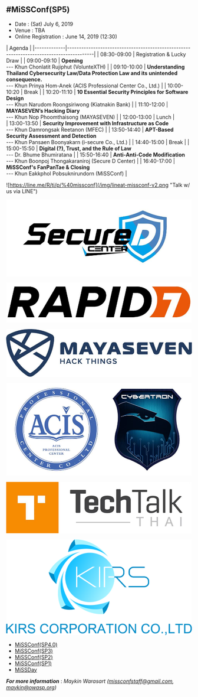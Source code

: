 ## #MiSSConf(SP5)

+ Date : (Sat) July 6, 2019
+ Venue : TBA
+ Online Registration : June 14, 2019 (12:30)

|      Agenda       																					|
|-------------|-----------------------------------------------------------------------------------------|
| 08:30-09:00 | Registration & Lucky Draw																|
| 09:00-09:10 | **Opening** <br>--- Khun Chonlatit Rujiphut (VolunteXTH) 									|
| 09:10-10:00 | **Understanding Thailand Cybersecurity Law/Data Protection Law and its unintended consequence.** <br>--- Khun Prinya Hom-Anek (ACIS Professional Center Co., Ltd.)	|
| 10:00-10:20 | Break																					|
| 10:20-11:10 | **10 Essential Security Principles for Software Design** <br>--- Khun Narudom Roongsiriwong (Kiatnakin Bank)								|
| 11:10-12:00 | **MAYASEVEN’s Hacking Diary** <br>--- Khun Nop Phoomthaisong (MAYASEVEN)				|
| 12:00-13:00 | Lunch																					|	
| 13:00-13:50 | **Security Improvement with Infrastructure as Code** <br>--- Khun Damrongsak Reetanon (MFEC)  										|
| 13:50-14:40 | **APT-Based Security Assessment and Detection** <br>--- Khun Pansaen Boonyakarn (i-secure Co., Ltd.)	|
| 14:40-15:00 | Break																					|
| 15:00-15:50 | **Digital (?), Trust, and the Rule of Law** <br>--- Dr. Bhume Bhumiratana  													|
| 15:50-16:40 | **Anti-Anti-Code Modification** <br>--- Khun Boonpoj Thongakaraniroj (Secure D Center)	|
| 16:40-17:00 | **MiSSConf's FanPanTae  & Closing** <br>--- Khun Eakkphol Pobsuknirundorn (MiSSConf) 	|


![https://line.me/R/ti/p/%40missconf](/img/lineat-missconf-v2.png "Talk w/ us via LINE")


![](/SP5/Sponsors/SecureD-Center.jpg)

![](/SP5/Sponsors/RAPID7.jpg)

![](/SP5/Sponsors/MAYASEVEN.jpg)

![](/SP5/Sponsors/ACIS-Cybertron.jpg)

![](/SP5/Sponsors/TechTalkThai.jpg)

![](/SP5/Sponsors/KirsCorp.png)


* [MiSSConf(SP4.0)](https://www.techtalkthai.com/missconfsp4-0-registration-will-start-in-2018-03-16/)
* [MiSSConf(SP3)](https://www.techtalkthai.com/missconfsp3-registration-date-is-marked-at-march-15th-2017-12-00/)
* [MiSSConf(SP2)](https://www.techtalkthai.com/missconfsp2-tickets-will-be-available-for-free-at-noon-of-2016-11-03/)
* [MiSSConf(SP1)](https://www.techtalkthai.com/introduce-to-missconfsp1-free-it-security-seminar/)
* [MiSSDay](https://www.techtalkthai.com/it-connect-miss-day/)

***For more information*** : *Maykin Warasart (missconfstaff@gmail.com, maykin@owasp.org)*